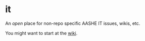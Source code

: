 # it
An *open* place for non-repo specific AASHE IT issues, wikis, etc.

You might want to start at the [wiki](https://github.com/AASHE/it/wiki).
